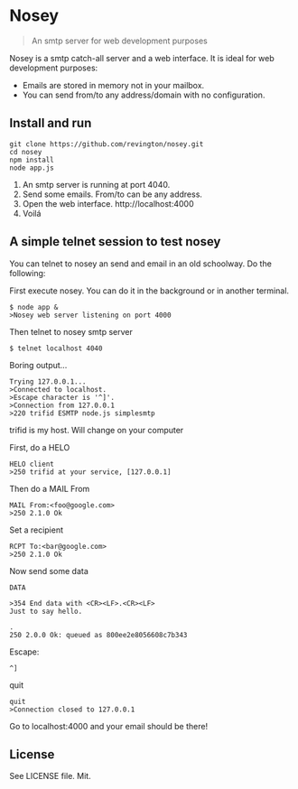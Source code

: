 Nosey
=====

> An smtp server for web development purposes

Nosey is a smtp catch-all server and a web interface.
It is ideal for web development purposes:
- Emails are stored in memory not in your mailbox.
- You can send from/to any address/domain with no configuration.

Install and run
---------------

	git clone https://github.com/revington/nosey.git
	cd nosey
	npm install
	node app.js

1. An smtp server is running at port 4040.
2. Send some emails. From/to can be any address.
3. Open the web interface. http://localhost:4000
4. Voilá

A simple telnet session to test nosey
-------------------------------------
You can telnet to nosey an send and email in 
an old schoolway. Do the following:

First execute nosey. You can do it in the background or in another
terminal. 

	$ node app &
	>Nosey web server listening on port 4000

Then telnet to nosey smtp server

	$ telnet localhost 4040

Boring output...

	Trying 127.0.0.1...
	>Connected to localhost.
	>Escape character is '^]'.
	>Connection from 127.0.0.1
	>220 trifid ESMTP node.js simplesmtp

trifid is my host. Will change on your computer

First, do a HELO

	HELO client
	>250 trifid at your service, [127.0.0.1]

Then do a MAIL From

	MAIL From:<foo@google.com>
	>250 2.1.0 Ok

Set a recipient

	RCPT To:<bar@google.com>
	>250 2.1.0 Ok

Now send some data

	DATA

	>354 End data with <CR><LF>.<CR><LF>
	Just to say hello.

	.
	250 2.0.0 Ok: queued as 800ee2e8056608c7b343

Escape:

	^]  

quit

	quit
	>Connection closed to 127.0.0.1   

Go to localhost:4000 and your email should be there!


License
-------
See LICENSE file. Mit.
